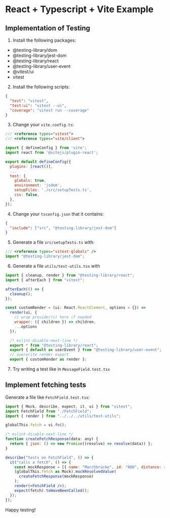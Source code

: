 # React + Typescript + Vite Example

## Implementation of Testing

1. Install the following packages:

- @testing-library/dom
- @testing-library/jest-dom
- @testing-library/react
- @testing-library/user-event
- @vitest/ui
- vitest

2. Install the following scripts:

```json
{
  "test": "vitest",
  "test:ui": "vitest --ui",
  "coverage": "vitest run --coverage"
}
```

3. Change your `vite.config.ts`:

```javascript
/// <reference types="vitest">
/// <reference types="vite/client">

import { defineConfig } from 'vite';
import react from '@vitejs/plugin-react';

export default defineConfig({
  plugins: [react()],
  ...
  test: {
    globals: true,
    environment: 'jsdom',
    setupFiles: './src/setupTests.ts',
    css: false,
  },
});
```

4. Change your `tsconfig.json` that it contains:

```json
{
  "include": ["src", "@testing-library/jest-dom"]
}
```

5. Generate a file `src/setupTests.ts` with:

```javascript
/// <reference types="vitest-globals" />
import "@testing-library/jest-dom";
```

6. Generate a file `utils/test-utils.tsx` with

```jsx
import { cleanup, render } from "@testing-library/react";
import { afterEach } from "vitest";

afterEach(() => {
  cleanup();
});

const customRender = (ui: React.ReactElement, options = {}) =>
  render(ui, {
    // wrap provider(s) here if needed
    wrapper: ({ children }) => children,
    ...options
  });

  /* eslint-disable-next-line */
  export * from "@testing-library/react";
  export { default as userEvent } from "@testing-library/user-event";
  // overwrite render export
  export { customRender as render };
```

7. Try writing a test like in `MessageField.test.tsx`

## Implement fetching tests

Generate a file like `FetchField.test.tsx`:

```jsx
import { Mock, describe, expect, it, vi } from "vitest";
import FetchField from "./FetchField";
import { render } from "../../../utils/test-utils";

globalThis.fetch = vi.fn();

/* eslint-disable-next-line */
function createFetchResponse(data: any) {
  return { json: () => new Promise((resolve) => resolve(data)) };
}

describe("tests on FetchField", () => {
  it("calls a fetch", () => {
    const mockResponse = [{ name: "Marchbrücke", id: "000", distance: 42 }];
    (globalThis.fetch as Mock).mockResolvedValue(
      createFetchResponse(mockResponse)
    );
    render(<FetchField />);
    expect(fetch).toHaveBeenCalled();
  });
});
```

Happy testing!
